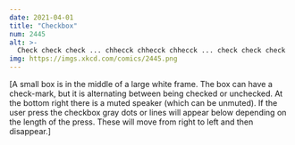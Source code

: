 ```yaml
---
date: 2021-04-01
title: "Checkbox"
num: 2445
alt: >-
  Check check check ... chhecck chhecck chhecck ... check check check
img: https://imgs.xkcd.com/comics/2445.png
---
```

[A small box is in the middle of a large white frame. The box can have a check-mark, but it is alternating between being checked or unchecked. At the bottom right there is a muted speaker (which can be unmuted). If the user press the checkbox gray dots or lines will appear below depending on the length of the press. These will move from right to left and then disappear.]